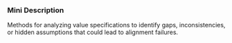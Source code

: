 ### Mini Description

Methods for analyzing value specifications to identify gaps, inconsistencies, or hidden assumptions that could lead to alignment failures.
